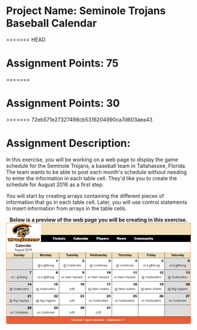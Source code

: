 <h1><b>Project Name:</b>            Seminole Trojans Baseball Calendar</h1>

<<<<<<< HEAD
<h1><b>Assignment Points:  75</b></h1>
=======
<h1><b>Assignment Points:  30</b></h1>
>>>>>>> 72eb571e27327498cb5316204990ca7d603aea43

<h1><b>Assignment Description:</b></h1>

In this exercise, you will be working on a web page to display the game schedule for the Seminole Trojans, a baseball team in Tallahassee, Florida.  The team wants to be able to post each month's schedule without needing to enter the information in each table cell.  They'd like you to create the schedule for August 2016 as a first step.

You will start by creating arrays containing the different pieces of information that go in each table cell.  Later, you will use control statements to insert information from arrays in the table cells.  
<center><b>Below is a preview of the web page you will be creating in this exercise.</b></center>

<center><img src=".guides/img/SeminoleTrojanFinal.png" alt="Seminole Trojans" /></center>
  
  